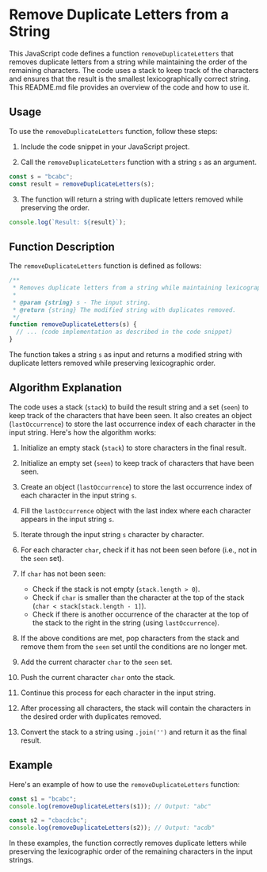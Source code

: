 # Remove Duplicate Letters from a String

This JavaScript code defines a function `removeDuplicateLetters` that removes duplicate letters from a string while maintaining the order of the remaining characters. The code uses a stack to keep track of the characters and ensures that the result is the smallest lexicographically correct string. This README.md file provides an overview of the code and how to use it.

## Usage

To use the `removeDuplicateLetters` function, follow these steps:

1. Include the code snippet in your JavaScript project.

2. Call the `removeDuplicateLetters` function with a string `s` as an argument.

```javascript
const s = "bcabc";
const result = removeDuplicateLetters(s);
```

3. The function will return a string with duplicate letters removed while preserving the order.

```javascript
console.log(`Result: ${result}`);
```

## Function Description

The `removeDuplicateLetters` function is defined as follows:

```javascript
/**
 * Removes duplicate letters from a string while maintaining lexicographic order.
 *
 * @param {string} s - The input string.
 * @return {string} The modified string with duplicates removed.
 */
function removeDuplicateLetters(s) {
  // ... (code implementation as described in the code snippet)
}
```

The function takes a string `s` as input and returns a modified string with duplicate letters removed while preserving lexicographic order.

## Algorithm Explanation

The code uses a stack (`stack`) to build the result string and a set (`seen`) to keep track of the characters that have been seen. It also creates an object (`lastOccurrence`) to store the last occurrence index of each character in the input string. Here's how the algorithm works:

1. Initialize an empty stack (`stack`) to store characters in the final result.

2. Initialize an empty set (`seen`) to keep track of characters that have been seen.

3. Create an object (`lastOccurrence`) to store the last occurrence index of each character in the input string `s`.

4. Fill the `lastOccurrence` object with the last index where each character appears in the input string `s`.

5. Iterate through the input string `s` character by character.

6. For each character `char`, check if it has not been seen before (i.e., not in the `seen` set).

7. If `char` has not been seen:

   - Check if the stack is not empty (`stack.length > 0`).
   - Check if `char` is smaller than the character at the top of the stack (`char < stack[stack.length - 1]`).
   - Check if there is another occurrence of the character at the top of the stack to the right in the string (using `lastOccurrence`).

8. If the above conditions are met, pop characters from the stack and remove them from the `seen` set until the conditions are no longer met.

9. Add the current character `char` to the `seen` set.

10. Push the current character `char` onto the stack.

11. Continue this process for each character in the input string.

12. After processing all characters, the stack will contain the characters in the desired order with duplicates removed.

13. Convert the stack to a string using `.join('')` and return it as the final result.

## Example

Here's an example of how to use the `removeDuplicateLetters` function:

```javascript
const s1 = "bcabc";
console.log(removeDuplicateLetters(s1)); // Output: "abc"

const s2 = "cbacdcbc";
console.log(removeDuplicateLetters(s2)); // Output: "acdb"
```

In these examples, the function correctly removes duplicate letters while preserving the lexicographic order of the remaining characters in the input strings.
